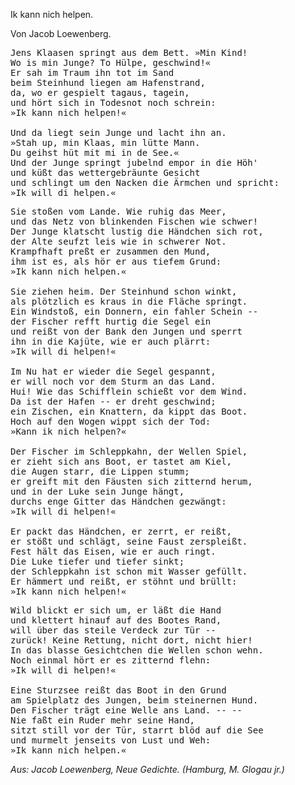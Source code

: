 <h>Ik kann nich helpen.</h>

<h>Von Jacob Loewenberg.</h>

<pre>Jens Klaasen springt aus dem Bett. »Min Kind!
Wo is min Junge? To Hülpe, geschwind!«
Er sah im Traum ihn tot im Sand
beim Steinhund liegen am Hafenstrand,
da, wo er gespielt tagaus, tagein,
und hört sich in Todesnot noch schrein:
»Ik kann nich helpen!«

Und da liegt sein Junge und lacht ihn an.
»Stah up, min Klaas, min lütte Mann.
Du geihst hüt mit mi in de See.«
Und der Junge springt jubelnd empor in die Höh'
und küßt das wettergebräunte Gesicht
und schlingt um den Nacken die Ärmchen und spricht:
»Ik will di helpen.«</pre> 
<pre>Sie stoßen vom Lande. Wie ruhig das Meer,
und das Netz von blinkenden Fischen wie schwer!
Der Junge klatscht lustig die Händchen sich rot,
der Alte seufzt leis wie in schwerer Not.
Krampfhaft preßt er zusammen den Mund,
ihm ist es, als hör er aus tiefem Grund:
»Ik kann nich helpen.«

Sie ziehen heim. Der Steinhund schon winkt,
als plötzlich es kraus in die Fläche springt.
Ein Windstoß, ein Donnern, ein fahler Schein --
der Fischer refft hurtig die Segel ein
und reißt von der Bank den Jungen und sperrt
ihn in die Kajüte, wie er auch plärrt:
»Ik will di helpen!«

Im Nu hat er wieder die Segel gespannt,
er will noch vor dem Sturm an das Land.
Hui! Wie das Schifflein schießt vor dem Wind.
Da ist der Hafen -- er dreht geschwind;
ein Zischen, ein Knattern, da kippt das Boot.
Hoch auf den Wogen wippt sich der Tod:
»Kann ik nich helpen?«

Der Fischer im Schleppkahn, der Wellen Spiel,
er zieht sich ans Boot, er tastet am Kiel,
die Augen starr, die Lippen stumm;
er greift mit den Fäusten sich zitternd herum,
und in der Luke sein Junge hängt,
durchs enge Gitter das Händchen gezwängt:
»Ik will di helpen!«

Er packt das Händchen, er zerrt, er reißt,
er stößt und schlägt, seine Faust zerspleißt.
Fest hält das Eisen, wie er auch ringt.
Die Luke tiefer und tiefer sinkt;
der Schleppkahn ist schon mit Wasser gefüllt.
Er hämmert und reißt, er stöhnt und brüllt:
»Ik kann nich helpen!«</pre>
 
<pre>Wild blickt er sich um, er läßt die Hand
und klettert hinauf auf des Bootes Rand,
will über das steile Verdeck zur Tür --
zurück! Keine Rettung, nicht dort, nicht hier!
In das blasse Gesichtchen die Wellen schon wehn.
Noch einmal hört er es zitternd flehn:
»Ik will di helpen!«

Eine Sturzsee reißt das Boot in den Grund
am Spielplatz des Jungen, beim steinernen Hund.
Den Fischer trägt eine Welle ans Land. -- --
Nie faßt ein Ruder mehr seine Hand,
sitzt still vor der Tür, starrt blöd auf die See
und murmelt jenseits von Lust und Weh:
»Ik kann nich helpen.«</pre>

<em>Aus: Jacob Loewenberg, Neue Gedichte. (Hamburg, M. Glogau jr.)</em>

